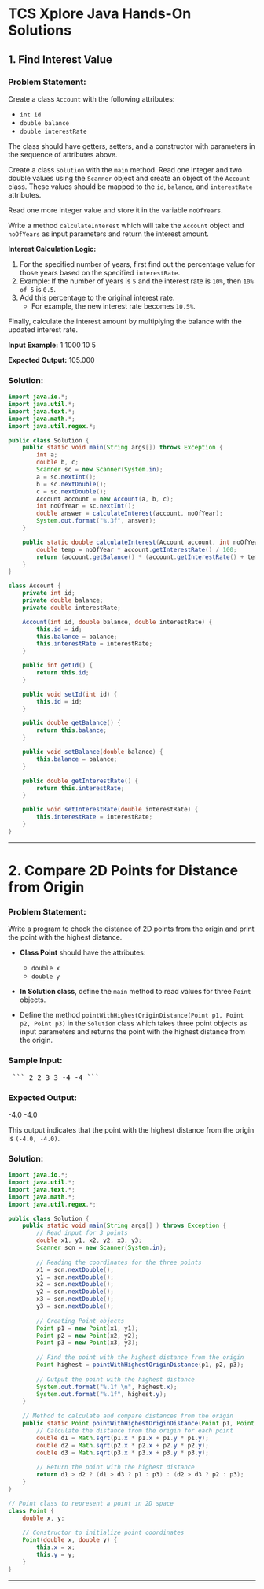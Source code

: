 # TCS Xplore Java Hands-On Solutions


## 1. **Find Interest Value**

### Problem Statement:

Create a class `Account` with the following attributes:
- `int id`
- `double balance`
- `double interestRate`

The class should have getters, setters, and a constructor with parameters in the sequence of attributes above.

Create a class `Solution` with the `main` method. Read one integer and two double values using the `Scanner` object and create an object of the `Account` class. These values should be mapped to the `id`, `balance`, and `interestRate` attributes.

Read one more integer value and store it in the variable `noOfYears`.

Write a method `calculateInterest` which will take the `Account` object and `noOfYears` as input parameters and return the interest amount.

**Interest Calculation Logic:**

1. For the specified number of years, first find out the percentage value for those years based on the specified `interestRate`. 
2. Example: If the number of years is `5` and the interest rate is `10%`, then `10% of 5` is `0.5`. 
3. Add this percentage to the original interest rate. 
   - For example, the new interest rate becomes `10.5%`.

Finally, calculate the interest amount by multiplying the balance with the updated interest rate.

**Input Example:**
1 
1000 
10 
5

**Expected Output:**
105.000


### Solution:

```java
import java.io.*;
import java.util.*;
import java.text.*;
import java.math.*;
import java.util.regex.*;

public class Solution {
    public static void main(String args[]) throws Exception {
        int a;
        double b, c;
        Scanner sc = new Scanner(System.in);
        a = sc.nextInt();
        b = sc.nextDouble();
        c = sc.nextDouble();
        Account account = new Account(a, b, c);
        int noOfYear = sc.nextInt();
        double answer = calculateInterest(account, noOfYear);
        System.out.format("%.3f", answer);
    }

    public static double calculateInterest(Account account, int noOfYear) {
        double temp = noOfYear * account.getInterestRate() / 100;
        return (account.getBalance() * (account.getInterestRate() + temp) / 100);
    }
}

class Account {
    private int id;
    private double balance;
    private double interestRate;

    Account(int id, double balance, double interestRate) {
        this.id = id;
        this.balance = balance;
        this.interestRate = interestRate;
    }

    public int getId() {
        return this.id;
    }

    public void setId(int id) {
        this.id = id;
    }

    public double getBalance() {
        return this.balance;
    }

    public void setBalance(double balance) {
        this.balance = balance;
    }

    public double getInterestRate() {
        return this.interestRate;
    }

    public void setInterestRate(double interestRate) {
        this.interestRate = interestRate;
    }
}
```
---

# 2. **Compare 2D Points for Distance from Origin**

### Problem Statement:

Write a program to check the distance of 2D points from the origin and print the point with the highest distance.

- **Class Point** should have the attributes:
  - `double x`
  - `double y`

- **In Solution class**, define the `main` method to read values for three `Point` objects.

- Define the method `pointWithHighestOriginDistance(Point p1, Point p2, Point p3)` in the `Solution` class which takes three point objects as input parameters and returns the point with the highest distance from the origin.

### Sample Input:
<pre> ``` 2 2 3 3 -4 -4 ``` </pre>

### Expected Output:
-4.0 -4.0

This output indicates that the point with the highest distance from the origin is `(-4.0, -4.0)`.

### Solution:

```java
import java.io.*;
import java.util.*;
import java.text.*;
import java.math.*;
import java.util.regex.*;

public class Solution {
    public static void main(String args[] ) throws Exception {
        // Read input for 3 points
        double x1, y1, x2, y2, x3, y3;
        Scanner scn = new Scanner(System.in);
        
        // Reading the coordinates for the three points
        x1 = scn.nextDouble();
        y1 = scn.nextDouble();
        x2 = scn.nextDouble();
        y2 = scn.nextDouble();
        x3 = scn.nextDouble();
        y3 = scn.nextDouble();
        
        // Creating Point objects
        Point p1 = new Point(x1, y1);
        Point p2 = new Point(x2, y2);
        Point p3 = new Point(x3, y3);
        
        // Find the point with the highest distance from the origin
        Point highest = pointWithHighestOriginDistance(p1, p2, p3);
        
        // Output the point with the highest distance
        System.out.format("%.1f \n", highest.x);
        System.out.format("%.1f", highest.y);
    }
    
    // Method to calculate and compare distances from the origin
    public static Point pointWithHighestOriginDistance(Point p1, Point p2, Point p3) {
        // Calculate the distance from the origin for each point
        double d1 = Math.sqrt(p1.x * p1.x + p1.y * p1.y);
        double d2 = Math.sqrt(p2.x * p2.x + p2.y * p2.y);
        double d3 = Math.sqrt(p3.x * p3.x + p3.y * p3.y);
        
        // Return the point with the highest distance
        return d1 > d2 ? (d1 > d3 ? p1 : p3) : (d2 > d3 ? p2 : p3);
    }
}

// Point class to represent a point in 2D space
class Point {
    double x, y;
    
    // Constructor to initialize point coordinates
    Point(double x, double y) {
        this.x = x;
        this.y = y;
    }
}
```
---

